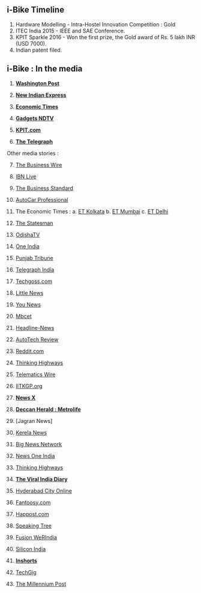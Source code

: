 ## i-Bike Timeline

1. Hardware Modelling - Intra-Hostel Innovation Competition : Gold
2. ITEC India 2015 - IEEE and SAE Conference. 
3. KPIT Sparkle 2016 - Won the first prize, the Gold award of Rs. 5 lakh INR (USD 7000). 
4. Indian patent filed.  


## i-Bike : In the media

1. [__Washington Post__](https://www.washingtonpost.com/news/innovations/wp/2016/03/18/there-may-soon-be-another-self-driving-vehicle-on-the-road-and-its-not-a-car/)

2. [__New Indian Express__](http://www.newindianexpress.com/education/edex/This-Bike-Will-Ride-Itself-to-Your-Side/2016/03/14/article3320564.ece1)

3. [__Economic Times__](http://economictimes.indiatimes.com/news/science/inspired-by-differently-abled-batchmates-iit-kgp-students-develop-driver-less-bicycle/articleshow/51047966.cms)

4. [__Gadgets NDTV__](https://gadgets.ndtv.com/others/features/there-may-soon-be-a-self-driving-vehicle-on-the-road-and-its-made-in-india-815648?site=classic)

5. [__KPIT.com__](http://www.kpit.com/company/newsroom/press-release/2016/sparkle-2016-announce-winners)

6. [__The Telegraph__](http://www.telegraphindia.com/external/display.jsp?mode=details&id=47119#.Vq-z4_krLIU)

Other media stories :

7. [The Business Wire](http://businesswireindia.com/news/news-details/kpit-announces-winners-kpit-sparkle-2016-all-india-science-engineering-students-contest/47119)

8. [IBN Live](http://www.ibnlive.com/news/india/news-digest-snapdeal-employees-stalker-to-pen-his-love-story-1204838.html)

9. [The Business Standard](http://www.business-standard.com/article/news-ians/iit-kgp-students-design-driver-less-bike-for-differently-abled-116022000351_1.html)

10. [AutoCar Professional](http://www.autocarpro.in/news-national/iit-kharagpur-wins-gold-kpit-sparkle-2016-10525)

11. The Economic Times : 
      a. [ET Kolkata](https://drive.google.com/file/d/0B_Kf9nghEhJlX3dsUnZaYVBVcFk/view?usp=sharing)
      b. [ET Mumbai](https://drive.google.com/file/d/0B_Kf9nghEhJlQ2dNSXA3ejMwQWs/view?usp=sharing)
      c. [ET Delhi](https://drive.google.com/file/d/0B_Kf9nghEhJlakpKVWVhajB2X28/view?usp=sharing)

12. [The Statesman](http://www.thestatesman.com/news/bengal/iit-students-design-new-bike-for-differently-abled/124895.html)

13. [OdishaTV](http://odishatv.in/science/iit-kgp-students-design-driver-less-bike-for-differently-abled-127597/)

14. [One India](http://www.oneindia.com/india/iit-kgp-students-design-driver-less-bike-differently-abled-2018924.html)

15. [Punjab Tribune](http://punjabtribune.com/iit-kgp-students-design-driver-less-bike-for-differently-abled.html)

16. [Telegraph India](http://www.telegraphindia.com/external/display.jsp?mode=details&id=47119#.VsvefPl97rc)

17. [Techgoss.com](http://www.techgoss.com/Story/8572S14-KPIT-5Lakh-Winner.aspx)

18. [Little News](http://www.thelittlenews.com/iit-kharagpur-build-driveless-bicycle/)

19. [You News](http://www.younews.in/news/inspired-by-differently-abled-batchmates-iit-kgp-students-develop-driver-less-bicycle/)

20. [Mbcet](https://mbcet.wordpress.com/tag/i-bike-project/)

21. [Headline-News](http://www.headlines-news.com/2016/02/19/897196/make-in-india-iit-kharagpur-students-develop-driver-less-bicycle)

22. [AutoTech Review](http://autotechreview.com/news/item/3104-iit-kharagpur-wins-gold-award-at-kpit-sparkle-2016.html)

23. [Reddit.com](https://www.reddit.com/r/india/comments/46uafk/inspired_by_differentlyabled_batchmates_iitkgp/)

24. [Thinking Highways](http://thinkinghighways.com/indian-students-unveil-driverless-bicycle-the-ibike/)

25. [Telematics Wire](http://in.telematicswire.net/iit-kharagpur-students-win-first-prize-for-driverless-bicycle-at-kpit-sparkle-2016/)

26. [IITKGP.org](https://iitkgp.org/content/kgp-team-wins-gold-prize-autonomous-bicycle-model)

27. [__News X__](http://www.newsx.com/tech/21225-iit-kgp-students-design-differently-abled-friendly-bike)

28. [__Deccan Herald : Metrolife__](http://www.deccanherald.com/content/530441/students-invent-self-driving-cycle.html)

29. [Jagran News]

30. [Kerela News](http://www.newkerala.com/news/2016/fullnews-23824.html)

31. [Big News Network](http://www.bignewsnetwork.com/news/241486417/iit-kgp-students-design-driver-less-bike-for-differently-abled)

32. [News One India](http://news.webindia123.com/news/Articles/Science/20160220/2799111.html)

33. [Thinking Highways](http://thinkinghighways.com/indian-students-unveil-driverless-bicycle-the-ibike/)

34. [__The Viral India Diary__](http://www.viralindiandiary.com/ibike-driver-less-bicycle-iit-kharagpur/)

35. [Hyderabad City Online](http://www.hyderabadcityonline.in/iit-kharagpur-students-develop-a-driverless-bicycle-that-can-reach-you-with-just-an-sms/)

36. [Fantoosy.com](http://fantoosy.com/driverless-bicycle-disabled-iit-kharagpur-students/)

37. [Happost.com](http://www.happpost.com/#/story/40730/iit-students-design-driverless-bike-for-differently-abled)

38. [Speaking Tree](http://www.speakingtree.in/blog/iit-students-design-driverless-bicycle-for-physically-challenged)

39. [Fusion WeRIndia](https://fusion.werindia.com/innovation/bicycle-reaches-sms)

40. [Silicon India](http://m.siliconindia.com/news/technology/-Forget-Google-India-Delivers-Prototype-Model-of-an-Autonomous-Vehicle-nid-192652-cid-2.html)

41. [__Inshorts__](https://www.inshorts.com/en/news/iit-kgp-students-develop-driverless-bicycle-1456992977600)

42. [TechGig](http://m.techgig.com/tech-news/editors-pick/Forget-Google-India-Delivers-Prototype-Model-of-an-Autonomous-Vehicle-42603)

43. [The Millennium Post](http://www.millenniumpost.in/NewsContent.aspx?NID=238303)

